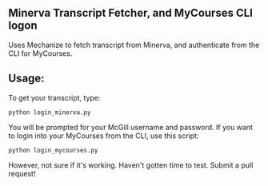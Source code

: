 Minerva Transcript Fetcher, and MyCourses CLI logon  
-----------
Uses Mechanize to fetch transcript from Minerva, and authenticate from the CLI for MyCourses.  

Usage:  
-----------
To get your transcript, type:
<pre><code>python login_minerva.py</code></pre>You will be prompted for your McGill username and password. If you want to login into your MyCourses from the CLI, use this script:  
<pre><code>python login_mycourses.py</code></pre>However, not sure if it's working. Haven't gotten time to test. Submit a pull request!
